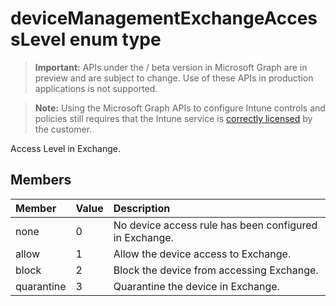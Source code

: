 ﻿# deviceManagementExchangeAccessLevel enum type

> **Important:** APIs under the / beta version in Microsoft Graph are in preview and are subject to change. Use of these APIs in production applications is not supported.

> **Note:** Using the Microsoft Graph APIs to configure Intune controls and policies still requires that the Intune service is [correctly licensed](https://go.microsoft.com/fwlink/?linkid=839381) by the customer.

Access Level in Exchange.
## Members
|Member|Value|Description|
|:---|:---|:---|
|none|0|No device access rule has been configured in Exchange.|
|allow|1|Allow the device access to Exchange.|
|block|2|Block the device from accessing Exchange.|
|quarantine|3|Quarantine the device in Exchange.|






